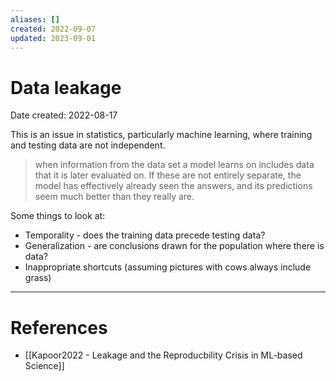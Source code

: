 ```yaml
---
aliases: []
created: 2022-09-07
updated: 2023-09-01
---
```


# Data leakage
Date created: 2022-08-17

This is an issue in statistics, particularly machine learning, where training and testing data are not independent.

> when information from the data set a model learns on includes data that it is later evaluated on. If these are not entirely separate, the model has effectively already seen the answers, and its predictions seem much better than they really are.

Some things to look at:
- Temporality - does the training data precede testing data?
- Generalization - are conclusions drawn for the population where there is data?
- Inappropriate shortcuts (assuming pictures with cows always include grass)

---
# References
* [[Kapoor2022 - Leakage and the Reproducbility Crisis in ML-based Science]]